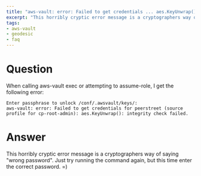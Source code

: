 ```yaml
---
title: "aws-vault: error: Failed to get credentials ... aes.KeyUnwrap(): integrity check failed."
excerpt: "This horribly cryptic error message is a cryptographers way of saying \"wrong password\"."
tags:
- aws-vault
- geodesic
- faq
---
```


# Question

When calling aws-vault exec or attempting to assume-role, I get the following error:

```
Enter passphrase to unlock /conf/.awsvault/keys/:
aws-vault: error: Failed to get credentials for peerstreet (source profile for cp-root-admin): aes.KeyUnwrap(): integrity check failed.
```

# Answer

This horribly cryptic error message is a cryptographers way of saying "wrong password". Just try running the command again, but this time enter the correct password. =)


